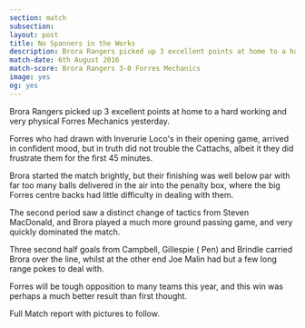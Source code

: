 ```yaml
---
section: match
subsection:
layout: post
title: No Spanners in the Works
description: Brora Rangers picked up 3 excellent points at home to a hard working and very physical Forres Mechanics yesterday.
match-date: 6th August 2016
match-score: Brora Rangers 3-0 Forres Mechanics
image: yes
og: yes
---
```

Brora Rangers picked up 3 excellent points at home to a hard working and very physical Forres Mechanics yesterday.

Forres who had drawn with Inverurie Loco's in their opening game, arrived in confident mood, but in truth did not trouble the Cattachs, albeit it they did frustrate them for the first 45 minutes.

Brora started the match brightly, but their finishing was well below par with far too many balls delivered in the air into the penalty box, where the big Forres centre backs had little difficulty in dealing with them.

The second period saw a distinct change of tactics from Steven MacDonald, and Brora played a much more ground passing game, and very quickly dominated the match.

Three second half goals from Campbell, Gillespie ( Pen) and Brindle carried Brora over the line, whilst at the other end Joe Malin had but a few long range pokes to deal with.

Forres will be tough opposition to many teams this year, and this win was perhaps a much better result than first thought.

Full Match report with pictures to follow.